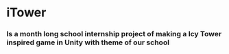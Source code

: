 # iTower
### Is a month long school internship project of making a Icy Tower inspired game in Unity with theme of our school